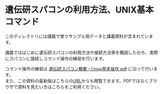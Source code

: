 # 遺伝研スパコンの利用方法、UNIX基本コマンド


このディレクトリには講義で使うサンプル用データと講義資料が含まれています。  

講義でははじめに遺伝研スパコンの利用方法や接続方法等を概説したのち、実際にスパコンに接続しコマンド操作の練習を行います。


コマンド操作の練習は [遺伝研スパコン概要・Linux基本操作.pdf](https://github.com/genome-sci/basic_course_2022/blob/main/1/スライド_スパコンへの接続と基本コマンド.pdf) に沿って行います。  
また、この資料の最新版はこちらの[URL](https://quill-firewall-6a7.notion.site/Linux-0e7f546306034d2cb17edfa8f81ba67a)からも閲覧できます。PDFではなくブラウザで資料を見たい方はこちらをご利用ください。


